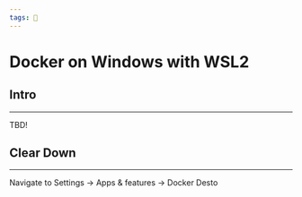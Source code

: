 ```yaml
---
tags: 📰
---
```


# Docker on Windows with WSL2

## Intro
---

TBD!


## Clear Down
---

Navigate to Settings -> Apps & features -> Docker Desto
